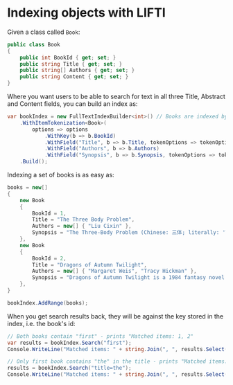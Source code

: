 # Indexing objects with LIFTI

Given a class called `Book`:

``` csharp
public class Book
{
    public int BookId { get; set; }
    public string Title { get; set; }
    public string[] Authors { get; set; }
    public string Content { get; set; }
}
```

Where you want users to be able to search for text in all three Title, Abstract and Content fields, you can build an index as:

``` csharp
var bookIndex = new FullTextIndexBuilder<int>() // Books are indexed by their BookId property, which is an int.
    .WithItemTokenization<Book>(
        options => options
            .WithKey(b => b.BookId)
            .WithField("Title", b => b.Title, tokenOptions => tokenOptions.WithStemming())
            .WithField("Authors", b => b.Authors)
            .WithField("Synopsis", b => b.Synopsis, tokenOptions => tokenOptions.WithStemming()))
    .Build();
```

Indexing a set of books is as easy as:

``` csharp
books = new[]
{
    new Book
    {
        BookId = 1,
        Title = "The Three Body Problem",
        Authors = new[] { "Liu Cixin" },
        Synopsis = "The Three-Body Problem (Chinese: 三体; literally: 'Three-Body'; pinyin: sān tǐ) is a hard science fiction novel by the Chinese writer Liu Cixin. It is the first novel of the Remembrance of Earth's Past (Chinese: 地球往事) trilogy, but Chinese readers generally refer to the whole series by the title of this first novel.[1] The second and third novels in the trilogy are titled The Dark Forest and Death's End. The title of the first novel refers to the three-body problem in orbital mechanics."
    },
    new Book
    {
        BookId = 2,
        Title = "Dragons of Autumn Twilight",
        Authors = new[] { "Margaret Weis", "Tracy Hickman" },
        Synopsis = "Dragons of Autumn Twilight is a 1984 fantasy novel by American writers Margaret Weis and Tracy Hickman, based on a series of Dungeons & Dragons (D&D) game modules.[1] It was the first Dragonlance novel, and first in the Chronicles trilogy, which, along with the Dragonlance Legends trilogy, are generally regarded as the core novels of the Dragonlance world."
    },
}

bookIndex.AddRange(books);
```

When you get search results back, they will be against the key stored in the index, i.e. the book's id:

``` csharp
// Both books contain "first" - prints "Matched items: 1, 2"
var results = bookIndex.Search("first");
Console.WriteLine("Matched items: " + string.Join(", ", results.Select(i => i.Key)));

// Only first book contains "the" in the title - prints "Matched items: 1"
results = bookIndex.Search("title=the");
Console.WriteLine("Matched items: " + string.Join(", ", results.Select(i => i.Key)));
```
